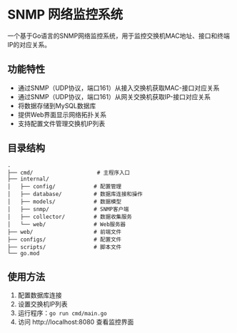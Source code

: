 # SNMP 网络监控系统

一个基于Go语言的SNMP网络监控系统，用于监控交换机MAC地址、接口和终端IP的对应关系。

## 功能特性

- 通过SNMP（UDP协议，端口161）从接入交换机获取MAC-接口对应关系
- 通过SNMP（UDP协议，端口161）从网关交换机获取IP-接口对应关系
- 将数据存储到MySQL数据库
- 提供Web界面显示网络拓扑关系
- 支持配置文件管理交换机IP列表

## 目录结构

```
.
├── cmd/                    # 主程序入口
├── internal/
│   ├── config/            # 配置管理
│   ├── database/          # 数据库连接和操作
│   ├── models/            # 数据模型
│   ├── snmp/              # SNMP客户端
│   ├── collector/         # 数据收集服务
│   └── web/               # Web服务器
├── web/                   # 前端文件
├── configs/               # 配置文件
├── scripts/               # 脚本文件
└── go.mod
```

## 使用方法

1. 配置数据库连接
2. 设置交换机IP列表
3. 运行程序：`go run cmd/main.go`
4. 访问 http://localhost:8080 查看监控界面